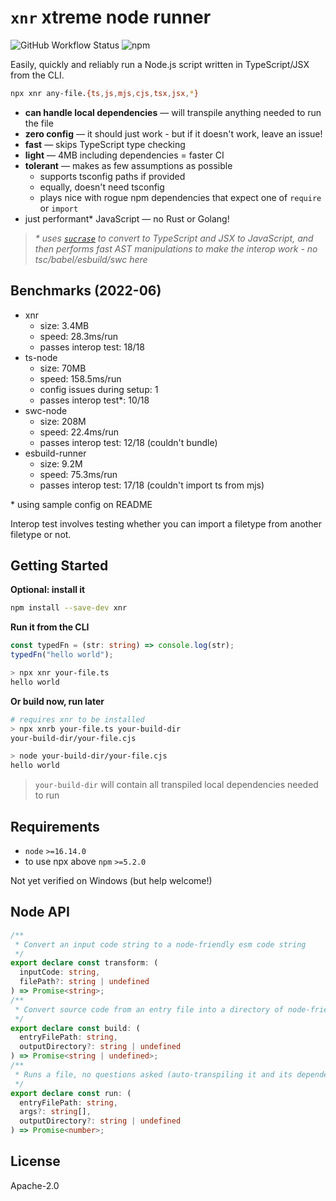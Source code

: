 # `xnr` xtreme node runner

![GitHub Workflow Status](https://img.shields.io/github/workflow/status/tbjgolden/xnr/tests) ![npm](https://img.shields.io/npm/v/xnr)

Easily, quickly and reliably run a Node.js script written in TypeScript/JSX from the CLI.

```sh
npx xnr any-file.{ts,js,mjs,cjs,tsx,jsx,*}
```

- **can handle local dependencies** &mdash; will transpile anything needed to run the file
- **zero config** &mdash; it should just work - but if it doesn't work, leave an issue!
- **fast** &mdash; skips TypeScript type checking
- **light** &mdash; 4MB including dependencies = faster CI
- **tolerant** &mdash; makes as few assumptions as possible
  - supports tsconfig paths if provided
  - equally, doesn't need tsconfig
  - plays nice with rogue npm dependencies that expect one of `require` or `import`
- just performant\* JavaScript &mdash; no Rust or Golang!

> _\* uses [`sucrase`](https://github.com/alangpierce/sucrase) to convert to TypeScript and JSX to JavaScript, and then performs fast AST manipulations to make the interop work - no tsc/babel/esbuild/swc here_

## Benchmarks (2022-06)

- xnr
  - size: 3.4MB
  - speed: 28.3ms/run
  - passes interop test: 18/18
- ts-node
  - size: 70MB
  - speed: 158.5ms/run
  - config issues during setup: 1
  - passes interop test\*: 10/18
- swc-node
  - size: 208M
  - speed: 22.4ms/run
  - passes interop test: 12/18 (couldn't bundle)
- esbuild-runner
  - size: 9.2M
  - speed: 75.3ms/run
  - passes interop test: 17/18 (couldn't import ts from mjs)

\* using sample config on README

Interop test involves testing whether you can import a filetype from another filetype or not.

## Getting Started

**Optional: install it**

```sh
npm install --save-dev xnr
```

**Run it from the CLI**

```ts
const typedFn = (str: string) => console.log(str);
typedFn("hello world");
```

```sh
> npx xnr your-file.ts
hello world
```

**Or build now, run later**

```sh
# requires xnr to be installed
> npx xnrb your-file.ts your-build-dir
your-build-dir/your-file.cjs

> node your-build-dir/your-file.cjs
hello world
```

> `your-build-dir` will contain all transpiled local dependencies needed to run

## Requirements

- `node` `>=16.14.0`
- to use npx above `npm` `>=5.2.0`

Not yet verified on Windows (but help welcome!)

## Node API

```ts
/**
 * Convert an input code string to a node-friendly esm code string
 */
export declare const transform: (
  inputCode: string,
  filePath?: string | undefined
) => Promise<string>;
/**
 * Convert source code from an entry file into a directory of node-friendly esm code
 */
export declare const build: (
  entryFilePath: string,
  outputDirectory?: string | undefined
) => Promise<string | undefined>;
/**
 * Runs a file, no questions asked (auto-transpiling it and its dependencies as required)
 */
export declare const run: (
  entryFilePath: string,
  args?: string[],
  outputDirectory?: string | undefined
) => Promise<number>;
```

## License

Apache-2.0
